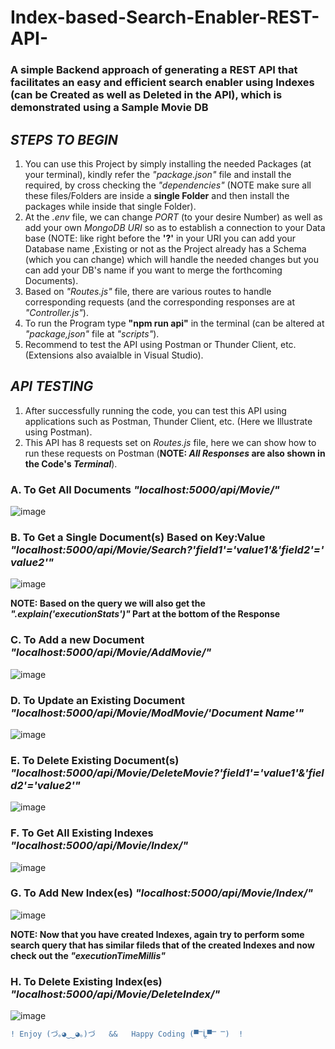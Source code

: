 # Index-based-Search-Enabler-REST-API-
### A simple Backend approach of generating a REST API that facilitates an easy and efficient search enabler using Indexes (can be Created as well as Deleted in the API), which is demonstrated using a Sample Movie DB

## ***STEPS TO BEGIN***
1. You can use this Project by simply installing the needed Packages (at your terminal), kindly refer the _"package.json"_ file and install the required, by cross checking the *"dependencies"* (NOTE make sure all these files/Folders are inside a __single Folder__ and then install the packages while inside that single Folder).
2. At the *.env* file, we can change *PORT* (to your desire Number) as well as add your own *MongoDB URI* so as to establish a connection to your Data base (NOTE: like right before the **'?'** in your URI you can add your Database name ,Existing or not as the Project already has a Schema (which you can change) which will handle the needed changes but you can add your DB's name if you want to merge the forthcoming Documents).
3. Based on  _"Routes.js"_ file, there are various routes to handle corresponding requests (and the corresponding responses are at *"Controller.js"*).
4. To run the Program type **"npm run api"** in the terminal (can be altered at _"package,json"_ file at *"scripts"*).
5. Recommend to test the API using Postman or Thunder Client, etc. (Extensions also avaialble in Visual Studio).

## ***API TESTING***
1. After successfully running the code, you can test this API using applications such as Postman, Thunder Client, etc. (Here we Illustrate using Postman).
2. This API has 8 requests set on *Routes.js* file, here we can show how to run these requests on Postman (__NOTE: *All Responses* are also shown in the Code's _Terminal___).
  ### A. To Get All Documents ***"localhost:5000/api/Movie/"***
  ![image](https://github.com/5010w1ng91xy/Index-based-Search-Enabler-REST-API-/assets/110966686/e689a87e-d87c-4177-a490-7025b3cdf6ab)
  
  ### B. To Get a Single Document(s) Based on Key:Value ***"localhost:5000/api/Movie/Search?'field1'='value1'&'field2'='value2'"***
  
  ![image](https://github.com/5010w1ng91xy/Index-based-Search-Enabler-REST-API-/assets/110966686/5e60c1fb-d2cc-4814-95c3-3b640a9255dc)
  
  **NOTE: Based on the query we will also get the _".explain('executionStats')"_ Part at the bottom of the Response**
  
  ### C. To Add a new Document ***"localhost:5000/api/Movie/AddMovie/"***
  
  ![image](https://github.com/5010w1ng91xy/Index-based-Search-Enabler-REST-API-/assets/110966686/bc7732d5-e385-423c-ac43-19d3003f5726)

  ### D. To Update an Existing Document ***"localhost:5000/api/Movie/ModMovie/'Document Name'"***

  ![image](https://github.com/5010w1ng91xy/Index-based-Search-Enabler-REST-API-/assets/110966686/942fd750-a854-4569-88ad-00e78ec10035)

  ### E. To Delete Existing Document(s) ***"localhost:5000/api/Movie/DeleteMovie?'field1'='value1'&'field2'='value2'"***
  
  ![image](https://github.com/5010w1ng91xy/Index-based-Search-Enabler-REST-API-/assets/110966686/2acfc4bb-2874-4090-aa93-c61b1a1611d5)

  ### F. To Get All Existing Indexes ***"localhost:5000/api/Movie/Index/"***
  
  ![image](https://github.com/5010w1ng91xy/Index-based-Search-Enabler-REST-API-/assets/110966686/6ac8058d-7bec-4da7-b1db-612a9225bfbd)

  ### G. To Add New Index(es) ***"localhost:5000/api/Movie/Index/"***
  
  ![image](https://github.com/5010w1ng91xy/Index-based-Search-Enabler-REST-API-/assets/110966686/65f7447e-d0f7-42e3-a38a-431b4b4434f0)
  
  **NOTE: Now that you have created Indexes, again try to perform some search query that has similar fileds that of the created Indexes and now check out the _"executionTimeMillis"_**

  ### H. To Delete Existing Index(es) ***"localhost:5000/api/Movie/DeleteIndex/"***
  
  ![image](https://github.com/5010w1ng91xy/Index-based-Search-Enabler-REST-API-/assets/110966686/49aa479d-691e-4e8a-9be5-d3641af8c755)


```diff 
! Enjoy (づ｡◕‿‿◕｡)づ   &&   Happy Coding (▀̿Ĺ̯▀̿ ̿)  !
